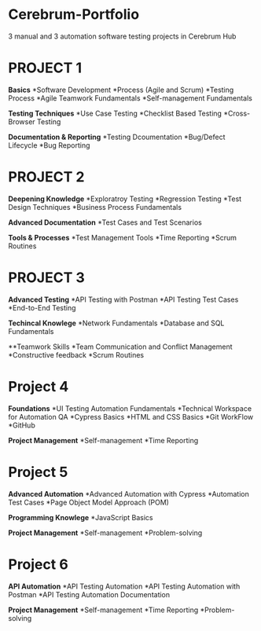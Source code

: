 # Cerebrum-Portfolio
3 manual and 3 automation software testing projects in Cerebrum Hub

# PROJECT 1
**Basics**
*Software Development
*Process (Agile and Scrum)
*Testing Process
*Agile Teamwork Fundamentals
*Self-management Fundamentals

**Testing Techniques**
*Use Case Testing
*Checklist Based Testing
*Cross-Browser Testing

**Documentation & Reporting**
*Testing Dcoumentation
*Bug/Defect Lifecycle
*Bug Reporting

# PROJECT 2
**Deepening Knowledge**
*Exploratroy Testing
*Regression Testing
*Test Design Techniques
*Business Process Fundamentals

**Advanced Documentation**
*Test Cases and Test Scenarios

**Tools & Processes**
*Test Management Tools
*Time Reporting
*Scrum Routines

# PROJECT 3
**Advanced Testing**
*API Testing with Postman
*API Testing Test Cases
*End-to-End Testing

**Techincal Knowlege**
*Network Fundamentals
*Database and SQL Fundamentals

**Teamwork Skills
*Team Communication and Conflict Management
*Constructive feedback
*Scrum Routines

# Project 4
**Foundations**
*UI Testing Automation Fundamentals
*Technical Workspace for Automation QA
*Cypress Basics
*HTML and CSS Basics
*Git WorkFlow
*GitHub

**Project Management**
*Self-management
*Time Reporting

# Project 5
**Advanced Automation**
*Advanced Automation with Cypress
*Automation Test Cases
*Page Object Model Approach (POM)

**Programming Knowlege**
*JavaScript Basics

**Project Management**
*Self-management
*Problem-solving

# Project 6
**API Automation**
*API Testing Automation
*API Testing Automation with Postman
*API Testing Automation Documentation

**Project Management**
*Self-management
*Time Reporting
*Problem-solving
